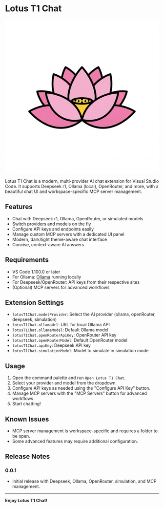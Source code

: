 # Lotus T1 Chat

![Lotus T1 Icon](https://raw.githubusercontent.com/dokyit/lotus-t1-chat/main/icon.png)

Lotus T1 Chat is a modern, multi-provider AI chat extension for Visual Studio Code. It supports Deepseek r1, Ollama (local), OpenRouter, and more, with a beautiful chat UI and workspace-specific MCP server management.

## Features

- Chat with Deepseek r1, Ollama, OpenRouter, or simulated models
- Switch providers and models on the fly
- Configure API keys and endpoints easily
- Manage custom MCP servers with a dedicated UI panel
- Modern, dark/light theme-aware chat interface
- Concise, context-aware AI answers

## Requirements

- VS Code 1.100.0 or later
- For Ollama: [Ollama](https://ollama.com/) running locally
- For Deepseek/OpenRouter: API keys from their respective sites
- (Optional) MCP servers for advanced workflows

## Extension Settings

- `lotusT1Chat.modelProvider`: Select the AI provider (ollama, openRouter, deepseek, simulation)
- `lotusT1Chat.ollamaUrl`: URL for local Ollama API
- `lotusT1Chat.ollamaModel`: Default Ollama model
- `lotusT1Chat.openRouterApiKey`: OpenRouter API key
- `lotusT1Chat.openRouterModel`: Default OpenRouter model
- `lotusT1Chat.apiKey`: Deepseek API key
- `lotusT1Chat.simulationModel`: Model to simulate in simulation mode

## Usage

1. Open the command palette and run `Open Lotus T1 Chat`.
2. Select your provider and model from the dropdown.
3. Configure API keys as needed using the "Configure API Key" button.
4. Manage MCP servers with the "MCP Servers" button for advanced workflows.
5. Start chatting!

## Known Issues

- MCP server management is workspace-specific and requires a folder to be open.
- Some advanced features may require additional configuration.

## Release Notes

### 0.0.1
- Initial release with Deepseek, Ollama, OpenRouter, simulation, and MCP management.

---

**Enjoy Lotus T1 Chat!**
